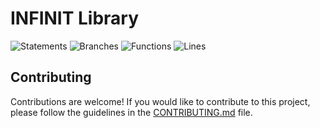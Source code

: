 # INFINIT Library

![Statements](https://img.shields.io/badge/statements-83.03%25-yellow.svg?style=flat)
![Branches](https://img.shields.io/badge/branches-54.83%25-red.svg?style=flat)
![Functions](https://img.shields.io/badge/functions-89.48%25-yellow.svg?style=flat)
![Lines](https://img.shields.io/badge/lines-86.91%25-yellow.svg?style=flat)

## Contributing

Contributions are welcome! If you would like to contribute to this project, please follow the guidelines in the [CONTRIBUTING.md](.github/CONTRIBUTING.md) file.

